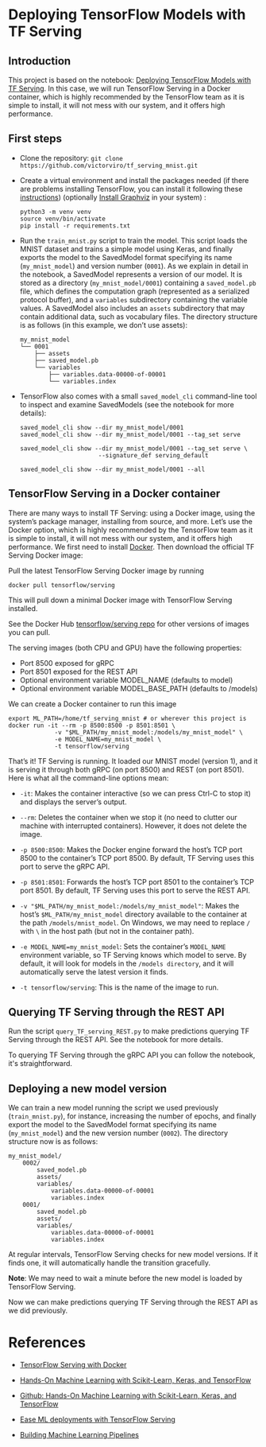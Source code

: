 # Deploying TensorFlow Models with TF Serving

## Introduction

This project is based on the notebook: [Deploying TensorFlow Models with TF Serving](https://github.com/victorviro/Deep_learning_python/blob/master/Deploying_TensorFlow_Models_with_TF_Serving.ipynb). In this case, we will run TensorFlow Serving in a Docker container, which is highly recommended by the TensorFlow team as it is simple to install, it will not mess with our system, and it offers high performance.

## First steps
- Clone the repository: `git clone https://github.com/victorviro/tf_serving_mnist.git`
- Create a virtual environment and install the packages needed (if there are problems installing TensorFlow, you can install it following these [instructions](https://www.tensorflow.org/install/pip)) (optionally [Install Graphviz](https://www.graphviz.org/download/) in your system) :
  ```
  python3 -m venv venv
  source venv/bin/activate
  pip install -r requirements.txt
  ```

- Run the `train_mnist.py` script to train the model. This script loads the MNIST dataset and trains a simple model using Keras, and finally exports the model to the SavedModel format specifying its name (`my_mnist_model`) and version number (`0001`). As we explain in detail in the notebook, a SavedModel represents a version of our model. It is stored as a directory (`my_mnist_model/0001`) containing a `saved_model.pb` file, which defines the computation graph (represented as a serialized protocol buffer), and a `variables` subdirectory containing the variable values. A SavedModel also includes an `assets` subdirectory that may contain additional data, such as vocabulary files. The directory structure is as follows (in this example, we don’t use assets):

  ```
  my_mnist_model
  └── 0001
      ├── assets
      ├── saved_model.pb
      └── variables
          ├── variables.data-00000-of-00001
          └── variables.index
  ```


- TensorFlow also comes with a small `saved_model_cli` command-line tool to inspect and examine SavedModels (see the notebook for more details):
  ```
  saved_model_cli show --dir my_mnist_model/0001
  saved_model_cli show --dir my_mnist_model/0001 --tag_set serve

  saved_model_cli show --dir my_mnist_model/0001 --tag_set serve \
                        --signature_def serving_default

  saved_model_cli show --dir my_mnist_model/0001 --all
  ```


## TensorFlow Serving in a Docker container

There are many ways to install TF Serving: using a Docker image, using the system’s package manager, installing from source, and more. Let’s use the Docker option, which is highly recommended by the TensorFlow team as it is simple to install, it will not mess with our system, and it offers high performance. We first need to install [Docker](https://docs.docker.com/get-docker/). Then download the official TF Serving Docker image:

Pull the latest TensorFlow Serving Docker image by running
```
docker pull tensorflow/serving
```
This will pull down a minimal Docker image with TensorFlow Serving installed.

See the Docker Hub [tensorflow/serving repo](http://hub.docker.com/r/tensorflow/serving/tags/) for other versions of images you can pull.

The serving images (both CPU and GPU) have the following properties:

- Port 8500 exposed for gRPC
- Port 8501 exposed for the REST API
- Optional environment variable MODEL_NAME (defaults to model)
- Optional environment variable MODEL_BASE_PATH (defaults to /models)

We can create a Docker container to run this image


<!-- export ML_PATH=/home/lenovo/Documents/projects/tf_serving -->
```
export ML_PATH=/home/tf_serving_mnist # or wherever this project is
docker run -it --rm -p 8500:8500 -p 8501:8501 \
             -v "$ML_PATH/my_mnist_model:/models/my_mnist_model" \
             -e MODEL_NAME=my_mnist_model \
             -t tensorflow/serving
```

That’s it! TF Serving is running. It loaded our MNIST model (version 1), and it is serving it through both gRPC (on port 8500) and REST (on port 8501). Here is what all the command-line options mean:

- `-it`: Makes the container interactive (so we can press Ctrl-C to stop it) and displays the server’s output.

- `--rm`: Deletes the container when we stop it (no need to clutter our machine with interrupted containers). However, it does not delete the image.

- `-p 8500:8500`: Makes the Docker engine forward the host’s TCP port 8500 to the container’s TCP port 8500. By default, TF Serving uses this port to serve the gRPC API.

- `-p 8501:8501`: Forwards the host’s TCP port 8501 to the container’s TCP port 8501. By default, TF Serving uses this port to serve the REST API.

- `-v "$ML_PATH/my_mnist_model:/models/my_mnist_model"`: Makes the host’s `$ML_PATH/my_mnist_model` directory available to the container at the path `/models/mnist_model`. On Windows, we may need to replace `/` with `\` in the host path (but not in the container path).

- `-e MODEL_NAME=my_mnist_model`: Sets the container’s `MODEL_NAME` environment variable, so TF Serving knows which model to serve. By default, it will look for models in the `/models directory`, and it will automatically serve the latest version it finds.

- `-t tensorflow/serving`: This is the name of the image to run.

## Querying TF Serving through the REST API

Run the script `query_TF_serving_REST.py` to make predictions querying TF Serving through the REST API. See the notebook for more details.

To querying TF Serving through the gRPC API you can follow the notebook, it's straightforward. 

## Deploying a new model version

We can train a new model running the script we used previously (`train_mnist.py`), for instance, increasing the number of epochs, and finally export the model to the SavedModel format specifying its name (`my_mnist_model`) and the new version number (`0002`). The directory structure now is as follows:

```
my_mnist_model/
    0002/
        saved_model.pb
        assets/
        variables/
            variables.data-00000-of-00001
            variables.index
    0001/
        saved_model.pb
        assets/
        variables/
            variables.data-00000-of-00001
            variables.index
```

At regular intervals, TensorFlow Serving checks for new model versions. If it finds one, it will automatically handle the transition gracefully.

**Note**: We may need to wait a minute before the new model is loaded by TensorFlow Serving.

Now we can make predictions querying TF Serving through the REST API as we did previously.

# References

- [TensorFlow Serving with Docker](https://www.tensorflow.org/tfx/serving/docker)

- [Hands-On Machine Learning with Scikit-Learn, Keras, and TensorFlow](https://www.oreilly.com/library/view/hands-on-machine-learning/9781492032632/)

- [Github: Hands-On Machine Learning with Scikit-Learn, Keras, and TensorFlow](https://github.com/ageron/handson-ml2)

- [Ease ML deployments with TensorFlow Serving](https://youtu.be/4mqFDwIdKh0)

- [Building Machine Learning Pipelines](https://learning.oreilly.com/library/view/building-machine-learning/9781492053187/)